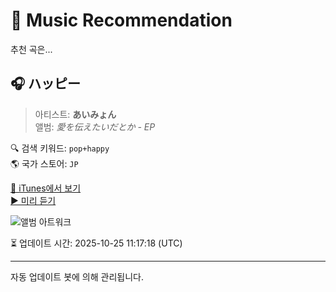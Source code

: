 
# 🎵 Music Recommendation

추천 곡은...

## 🎧 ハッピー  
> 아티스트: **あいみょん**  
> 앨범: _愛を伝えたいだとか - EP_  

🔍 검색 키워드: `pop+happy`  
🌎 국가 스토어: `JP`

[🔗 iTunes에서 보기](https://music.apple.com/jp/album/%E3%83%8F%E3%83%83%E3%83%94%E3%83%BC/1218860381?i=1218860395&uo=4)  
[▶️ 미리 듣기](https://audio-ssl.itunes.apple.com/itunes-assets/AudioPreview125/v4/00/2e/e5/002ee565-9298-79d9-e16b-1aa0b1e386ef/mzaf_15052085098796152562.plus.aac.p.m4a)

![앨범 아트워크](https://is1-ssl.mzstatic.com/image/thumb/Music122/v4/33/bb/26/33bb26ea-d33e-10da-448d-e592d540b1d2/190295821067.jpg/100x100bb.jpg)

⏳ 업데이트 시간: 2025-10-25 11:17:18 (UTC)

---
자동 업데이트 봇에 의해 관리됩니다.
